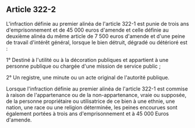 Article 322-2
----
L'infraction définie au premier alinéa de l'article 322-1 est punie de trois ans
d'emprisonnement et de 45 000 euros d'amende et celle définie au deuxième alinéa
du même article de 7 500 euros d'amende et d'une peine de travail d'intérêt
général, lorsque le bien détruit, dégradé ou détérioré est :

1° Destiné à l'utilité ou à la décoration publiques et appartient à une personne
publique ou chargée d'une mission de service public ;

2° Un registre, une minute ou un acte original de l'autorité publique.

Lorsque l'infraction définie au premier alinéa de l'article 322-1 est commise à
raison de l'appartenance ou de la non-appartenance, vraie ou supposée, de la
personne propriétaire ou utilisatrice de ce bien à une ethnie, une nation, une
race ou une religion déterminée, les peines encourues sont également portées à
trois ans d'emprisonnement et à 45 000 Euros d'amende.
